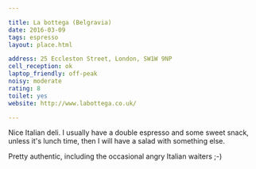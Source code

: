 ```yaml
---

title: La bottega (Belgravia)
date: 2016-03-09
tags: espresso
layout: place.html

address: 25 Eccleston Street, London, SW1W 9NP
cell_reception: ok
laptop_friendly: off-peak
noisy: moderate
rating: 8
toilet: yes
website: http://www.labottega.co.uk/

---
```


Nice Italian deli. I usually have a double espresso and some sweet snack, unless it's lunch time, then I will have a salad with something else.

Pretty authentic, including the occasional angry Italian waiters ;-)

